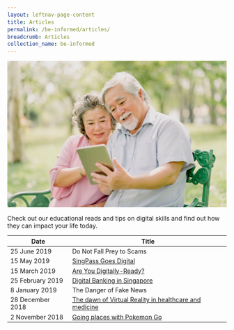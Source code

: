 ```yaml
---
layout: leftnav-page-content
title: Articles
permalink: /be-informed/articles/
breadcrumb: Articles
collection_name: be-informed
---
```

![picture](/images/be-informed/be-informed-2.jpg)

Check out our educational reads and tips on digital skills and find out how they can impact your life today.

| Date | Title |
|--|--|
| 25 June 2019 | Do Not Fall Prey to Scams |
| 15 May 2019 | [SingPass Goes Digital](/singpass-goes-digital/) |
| 15 March 2019 | [Are You Digitally-Ready?](/are-you-digitally-ready/) |
| 25 February 2019 | [Digital Banking in Singapore](/digital-banking-in-singapore/) |
| 8 January 2019 | The Danger of Fake News |
| 28 December 2018 | [The dawn of Virtual Reality in healthcare and medicine](/the-dawn-of-virtual-reality-in-healthcare-and-medicine/) |
| 2 November 2018 | [Going places with Pokemon Go](/going-places-with-pokemon-go/) |

